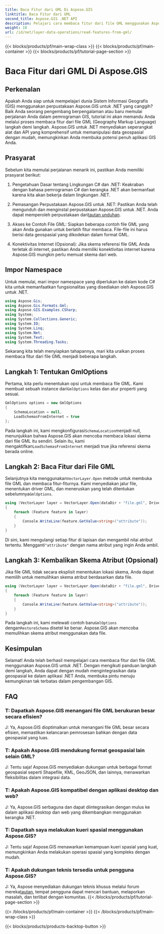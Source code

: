 ```yaml
---
title: Baca Fitur dari GML Di Aspose.GIS
linktitle: Baca Fitur dari GML
second_title: Aspose.GIS .NET API
description: Pelajari cara membaca fitur dari file GML menggunakan Aspose.GIS untuk .NET. Sebuah tutorial komprehensif untuk pengembang GIS.
weight: 10
url: /id/net/layer-data-operations/read-features-from-gml/
---
```


{{< blocks/products/pf/main-wrap-class >}}
{{< blocks/products/pf/main-container >}}
{{< blocks/products/pf/tutorial-page-section >}}

# Baca Fitur dari GML Di Aspose.GIS

## Perkenalan

Apakah Anda siap untuk mempelajari dunia Sistem Informasi Geografis (GIS) menggunakan perpustakaan Aspose.GIS untuk .NET yang canggih? Baik Anda seorang pengembang berpengalaman atau baru memulai perjalanan Anda dalam pemrograman GIS, tutorial ini akan memandu Anda melalui proses membaca fitur dari file GML (Geography Markup Language) langkah demi langkah. Aspose.GIS untuk .NET menyediakan seperangkat alat dan API yang komprehensif untuk memanipulasi data geospasial dengan mudah, memungkinkan Anda membuka potensi penuh aplikasi GIS Anda.

## Prasyarat

Sebelum kita memulai perjalanan menarik ini, pastikan Anda memiliki prasyarat berikut:

1. Pengetahuan Dasar tentang Lingkungan C# dan .NET: Keakraban dengan bahasa pemrograman C# dan kerangka .NET akan bermanfaat karena kita akan bekerja dalam lingkungan .NET.

2. Pemasangan Perpustakaan Aspose.GIS untuk .NET: Pastikan Anda telah mengunduh dan menginstal perpustakaan Aspose.GIS untuk .NET. Anda dapat memperoleh perpustakaan dari[tautan unduhan](https://releases.aspose.com/gis/net/).

3. Akses ke Contoh File GML: Siapkan beberapa contoh file GML yang akan Anda gunakan untuk berlatih fitur membaca. File-file ini harus berisi data geospasial yang dikodekan dalam format GML.

4. Konektivitas Internet (Opsional): Jika skema referensi file GML Anda terletak di internet, pastikan Anda memiliki konektivitas internet karena Aspose.GIS mungkin perlu memuat skema dari web.

## Impor Namespace

Untuk memulai, mari impor namespace yang diperlukan ke dalam kode C# kita untuk memanfaatkan fungsionalitas yang disediakan oleh Aspose.GIS untuk .NET.

```csharp
using Aspose.Gis;
using Aspose.Gis.Formats.Gml;
using Aspose.GIS.Examples.CSharp;
using System;
using System.Collections.Generic;
using System.IO;
using System.Linq;
using System.Net;
using System.Text;
using System.Threading.Tasks;
```

Sekarang kita telah menyiapkan tahapannya, mari kita uraikan proses membaca fitur dari file GML menjadi beberapa langkah.

## Langkah 1: Tentukan GmlOptions

 Pertama, kita perlu menentukan opsi untuk membaca file GML. Kami membuat sebuah instance dari`GmlOptions` kelas dan atur properti yang sesuai.

```csharp
GmlOptions options = new GmlOptions
{
    SchemaLocation = null,
    LoadSchemasFromInternet = true
};
```

 Pada langkah ini, kami mengkonfigurasi`SchemaLocation`menjadi null, menunjukkan bahwa Aspose.GIS akan mencoba membaca lokasi skema dari file GML itu sendiri. Selain itu, kami mengaktifkan`LoadSchemasFromInternet` menjadi true jika referensi skema berada online.

## Langkah 2: Baca Fitur dari File GML

 Selanjutnya kita menggunakan`VectorLayer.Open` metode untuk membuka file GML dan membaca fitur-fiturnya. Kami menyediakan jalur file, menentukan driver GML, dan meneruskan yang telah ditentukan sebelumnya`GmlOptions`.

```csharp
using (VectorLayer layer = VectorLayer.Open(dataDir + "file.gml", Drivers.Gml, options))
{
    foreach (Feature feature in layer)
    {
        Console.WriteLine(feature.GetValue<string>("attribute"));
    }
}
```

 Di sini, kami mengulangi setiap fitur di lapisan dan mengambil nilai atribut tertentu. Mengganti`"attribute"` dengan nama atribut yang ingin Anda ambil.

## Langkah 3: Kembalikan Skema Atribut (Opsional)

Jika file GML tidak secara eksplisit menentukan lokasi skema, Anda dapat memilih untuk memulihkan skema atribut berdasarkan data file.

```csharp
using (VectorLayer layer = VectorLayer.Open(dataDir + "file.gml", Drivers.Gml, new GmlOptions(){RestoreSchema = true}))
{
    foreach (Feature feature in layer)
    {
        Console.WriteLine(feature.GetValue<string>("attribute"));
    }
}
```

 Pada langkah ini, kami melewati contoh baru`GmlOptions` dengan`RestoreSchema` disetel ke benar. Aspose.GIS akan mencoba memulihkan skema atribut menggunakan data file.

## Kesimpulan

Selamat! Anda telah berhasil mempelajari cara membaca fitur dari file GML menggunakan Aspose.GIS untuk .NET. Dengan mengikuti panduan langkah demi langkah, Anda dapat dengan mudah mengintegrasikan data geospasial ke dalam aplikasi .NET Anda, membuka pintu menuju kemungkinan tak terbatas dalam pengembangan GIS.

## FAQ

### T: Dapatkah Aspose.GIS menangani file GML berukuran besar secara efisien?

J: Ya, Aspose.GIS dioptimalkan untuk menangani file GML besar secara efisien, memastikan kelancaran pemrosesan bahkan dengan data geospasial yang luas.

### T: Apakah Aspose.GIS mendukung format geospasial lain selain GML?

J: Tentu saja! Aspose.GIS menyediakan dukungan untuk berbagai format geospasial seperti Shapefile, KML, GeoJSON, dan lainnya, menawarkan fleksibilitas dalam integrasi data.

### T: Apakah Aspose.GIS kompatibel dengan aplikasi desktop dan web?

J: Ya, Aspose.GIS serbaguna dan dapat diintegrasikan dengan mulus ke dalam aplikasi desktop dan web yang dikembangkan menggunakan kerangka .NET.

### T: Dapatkah saya melakukan kueri spasial menggunakan Aspose.GIS?

J: Tentu saja! Aspose.GIS menawarkan kemampuan kueri spasial yang kuat, memungkinkan Anda melakukan operasi spasial yang kompleks dengan mudah.

### T: Apakah dukungan teknis tersedia untuk pengguna Aspose.GIS?

 J: Ya, Aspose menyediakan dukungan teknis khusus melalui forum mereka[tautan]( https://forum.aspose.com/c/gis/33), tempat pengguna dapat mencari bantuan, melaporkan masalah, dan terlibat dengan komunitas.
{{< /blocks/products/pf/tutorial-page-section >}}

{{< /blocks/products/pf/main-container >}}
{{< /blocks/products/pf/main-wrap-class >}}

{{< blocks/products/products-backtop-button >}}
